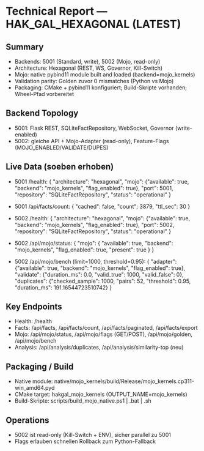 # Technical Report — HAK_GAL_HEXAGONAL (LATEST)

## Summary
- Backends: 5001 (Standard, write), 5002 (Mojo, read-only)
- Architecture: Hexagonal (REST, WS, Governor, Kill-Switch)
- Mojo: native pybind11 module built and loaded (backend=mojo_kernels)
- Validation parity: Golden zuvor 0 mismatches (Python vs Mojo)
- Packaging: CMake + pybind11 konfiguriert; Build-Skripte vorhanden; Wheel-Pfad vorbereitet

## Backend Topology
- 5001: Flask REST, SQLiteFactRepository, WebSocket, Governor (write-enabled)
- 5002: gleiche API + Mojo-Adapter (read-only), Feature-Flags (MOJO_ENABLED/VALIDATE/DUPES)

## Live Data (soeben erhoben)
- 5001 /health:
{
  "architecture": "hexagonal",
  "mojo": {"available": true, "backend": "mojo_kernels", "flag_enabled": true},
  "port": 5001,
  "repository": "SQLiteFactRepository",
  "status": "operational"
}

- 5001 /api/facts/count:
{ "cached": false, "count": 3879, "ttl_sec": 30 }

- 5002 /health:
{
  "architecture": "hexagonal",
  "mojo": {"available": true, "backend": "mojo_kernels", "flag_enabled": true},
  "port": 5002,
  "repository": "SQLiteFactRepository",
  "status": "operational"
}

- 5002 /api/mojo/status:
{ "mojo": { "available": true, "backend": "mojo_kernels", "flag_enabled": true, "present": true } }

- 5002 /api/mojo/bench (limit=1000, threshold=0.95):
{
  "adapter": {"available": true, "backend": "mojo_kernels", "flag_enabled": true},
  "validate": {"duration_ms": 0.0, "valid_true": 1000, "valid_false": 0},
  "duplicates": {"checked_sample": 1000, "pairs": 52, "threshold": 0.95, "duration_ms": 191.16544723510742}
}

## Key Endpoints
- Health: /health
- Facts: /api/facts, /api/facts/count, /api/facts/paginated, /api/facts/export
- Mojo: /api/mojo/status, /api/mojo/flags (GET/POST), /api/mojo/golden, /api/mojo/bench
- Analysis: /api/analysis/duplicates, /api/analysis/similarity-top (neu)

## Packaging / Build
- Native module: native/mojo_kernels/build/Release/mojo_kernels.cp311-win_amd64.pyd
- CMake target: hakgal_mojo_kernels (OUTPUT_NAME=mojo_kernels)
- Build-Skripte: scripts/build_mojo_native.ps1 | .bat | .sh

## Operations
- 5002 ist read-only (Kill-Switch + ENV), sicher parallel zu 5001
- Flags erlauben schnellen Rollback zum Python-Fallback
